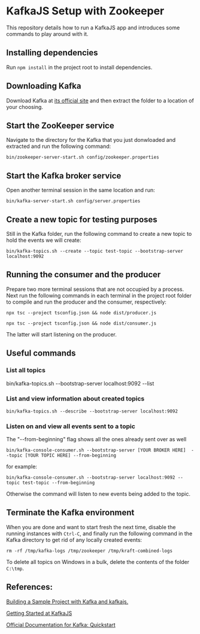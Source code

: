 # KafkaJS Setup with Zookeeper

This repository details how to run a KafkaJS app and introduces some commands to play around with it.

## Installing dependencies

Run `npm install` in the project root to install dependencies.

## Downloading Kafka

Download Kafka at [its official site](https://www.apache.org/dyn/closer.cgi?path=/kafka/3.7.0/kafka_2.13-3.7.0.tgz) and then extract the folder to a location of your choosing.

## Start the ZooKeeper service

Navigate to the directory for the Kafka that you just donwloaded and extracted and run the following command:

`bin/zookeeper-server-start.sh config/zookeeper.properties`

## Start the Kafka broker service

Open another terminal session in the same location and run:

`bin/kafka-server-start.sh config/server.properties`

## Create a new topic for testing purposes

Still in the Kafka folder, run the following command to create a new topic to hold the events we will create:

`bin/kafka-topics.sh --create --topic test-topic --bootstrap-server localhost:9092`

## Running the consumer and the producer

Prepare two more terminal sessions that are not occupied by a process. Next run the following commands in each terminal in the project root folder to compile and run the producer and the consumer, respectively:

`npx tsc --project tsconfig.json && node dist/producer.js`

`npx tsc --project tsconfig.json && node dist/consumer.js`

The latter will start listening on the producer.

## Useful commands

### List all topics

bin/kafka-topics.sh --bootstrap-server localhost:9092 --list

### List and view information about created topics

`bin/kafka-topics.sh --describe --bootstrap-server localhost:9092`

### Listen on and view all events sent to a topic

The "--from-beginning" flag shows all the ones already sent over as well

``bin/kafka-console-consumer.sh --bootstrap-server [YOUR BROKER HERE]  --topic [YOUR TOPIC HERE] --from-beginning``

for example:

``bin/kafka-console-consumer.sh --bootstrap-server localhost:9092 --topic test-topic --from-beginning``

Otherwise the command will listen to new events being added to the topic.

## Terminate the Kafka environment

When you are done and want to start fresh the next time, disable the running instances with `Ctrl-C`, and finally run the following command in the Kafka directory to get rid of any locally created events:

`rm -rf /tmp/kafka-logs /tmp/zookeeper /tmp/kraft-combined-logs`

To delete all topics on Windows in a bulk, delete the contents of the folder ``C:\tmp``.

## References:

[Building a Sample Project with Kafka and kafkajs.](https://medium.com/@obaff/learn-to-build-a-sample-project-with-kafka-and-kafkajs-1cf50c92e00a)

[Getting Started at KafkaJS](https://kafka.js.org/docs/getting-started)

[Official Documentation for Kafka: Quickstart](https://kafka.apache.org/documentation/#quickstart)

